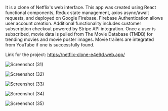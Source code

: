It is a clone of Netflix's web interface. This app was created using React functional components, Redux state management, axios async/await requests, and deployed on Google Firebase. Firebase Authentication allows user account creation. Additional functionality includes customer subscription checkout powered by Stripe API integration. Once a user is subscribed, movie data is pulled from The Movie Database (TMDB) for trending movies and movie poster images. Movie trailers are integrated from YouTube if one is successfully found.

Link for the project: https://netflix-clone-e4e6d.web.app/



![Screenshot (31)](https://user-images.githubusercontent.com/72614127/109413642-781b1300-79d4-11eb-8900-613725e29f83.png)

![Screenshot (32)](https://user-images.githubusercontent.com/72614127/109413670-984ad200-79d4-11eb-8d91-7215fabb2f68.png)

![Screenshot (33)](https://user-images.githubusercontent.com/72614127/109413671-9a149580-79d4-11eb-943d-06c73694c483.png)

![Screenshot (34)](https://user-images.githubusercontent.com/72614127/109413673-9c76ef80-79d4-11eb-8729-e85c5a7443af.png)

![Screenshot (35)](https://user-images.githubusercontent.com/72614127/109413680-a00a7680-79d4-11eb-9865-b68d3aada255.png)


